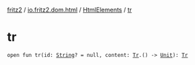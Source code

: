 [fritz2](../../index.md) / [io.fritz2.dom.html](../index.md) / [HtmlElements](index.md) / [tr](./tr.md)

# tr

`open fun tr(id: `[`String`](https://kotlinlang.org/api/latest/jvm/stdlib/kotlin/-string/index.html)`? = null, content: `[`Tr`](../-tr/index.md)`.() -> `[`Unit`](https://kotlinlang.org/api/latest/jvm/stdlib/kotlin/-unit/index.html)`): `[`Tr`](../-tr/index.md)